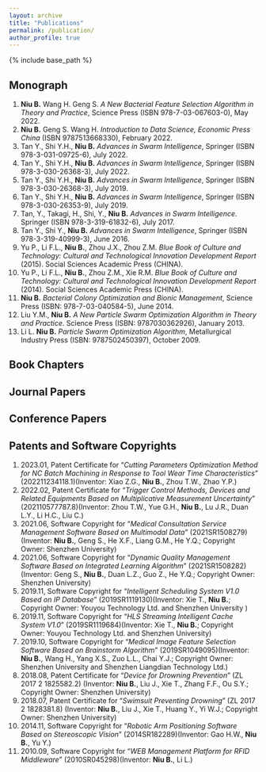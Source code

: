 ```yaml
---
layout: archive
title: "Publications"
permalink: /publication/
author_profile: true
---
```


{% include base_path %}

## Monograph

1. **Niu B.** Wang H. Geng S. _A New Bacterial Feature Selection Algorithm in Theory and Practice_, Science Press (ISBN 978-7-03-067603-0), May 2022.
2. **Niu B.** Geng S. Wang H. _Introduction to Data Science, Economic Press China_ (ISBN 9787513668330), February 2022.
3. Tan Y., Shi Y.H., **Niu B.** _Advances in Swarm Intelligence_, Springer (ISBN 978-3-031-09725-6), July 2022.
4. Tan Y., Shi Y.H., **Niu B.** _Advances in Swarm Intelligence_, Springer (ISBN 978-3-030-26368-3), July 2022.
5. Tan Y., Shi Y.H., **Niu B.** _Advances in Swarm Intelligence_, Springer (ISBN 978-3-030-26368-3), July 2019.
6. Tan Y., Shi Y.H., **Niu B.** _Advances in Swarm Intelligence_, Springer (ISBN  978-3-030-26353-9), July 2019.
7. Tan, Y., Takagi, H., Shi, Y., **Niu B.** _Advances in Swarm Intelligence_. Springer (ISBN 978-3-319-61832-6), July 2017.
8. Tan Y., Shi Y., **Niu B.** _Advances in Swarm Intelligence_, Springer (ISBN 978-3-319-40999-3), June 2016.
9. Yu P., Li F.L., **Niu B.**, Zhou J.X., Zhou Z.M. _Blue Book of Culture and Technology: Cultural and Technological Innovation Development Report_ (2015). Social Sciences Academic Press (CHINA). 
10. Yu P., Li F.L., **Niu B.**, Zhou Z.M., Xie R.M. _Blue Book of Culture and Technology: Cultural and Technological Innovation Development Report_ (2014). Social Sciences Academic Press (CHINA). 
11. **Niu B.** _Bacterial Colony Optimization and Bionic Management_, Science Press (ISBN: 978-7-03-040584-5), June 2014.
12. Liu Y.M., **Niu B.** _A New Particle Swarm Optimization Algorithm in Theory and Practice_. Science Press (ISBN: 9787030362926), January 2013.
13. Li L. **Niu B.** _Particle Swarm Optimization Algorithm_, Metallurgical Industry Press (ISBN: 9787502450397), October 2009.

## Book Chapters


## Journal Papers


## Conference Papers


## Patents and Software Copyrights

1. 2023.01, Patent Certificate for “_Cutting Parameters Optimization Method for NC Batch Machining in Response to Tool Wear Time Characteristics_” (202211234118.1)(Inventor: Xiao Z.G., **Niu B.**, Zhou T.W., Zhao Y.P.)
2. 2022.02, Patent Certificate for “_Trigger Control Methods, Devices and Related Equipments Based on Multiplicative Measurement Uncertainty_” (202110577787.8)(Inventor: Zhou T.W., Yue G.H., **Niu B.**, Lu J.R., Duan L.Y., Li H.C., Liu C.)
3. 2021.06, Software Copyright for “_Medical Consultation Service Management Software Based on Multimodal Data_” (2021SR1508279)(Inventor: **Niu B.**, Geng S., He X.F., Liang G.M., He Y.Q.; Copyright Owner: Shenzhen University)
4. 2021.06, Software Copyright for “_Dynamic Quality Management Software Based on Integrated Learning Algorithm_” (2021SR1508282)(Inventor: Geng S., **Niu B.**, Duan L.Z., Guo Z., He Y.Q.; Copyright Owner: Shenzhen University)
5. 2019.11, Software Copyright for “_Intelligent Scheduling System V1.0 Based on IP Database_” (2019SR1119130)(Inventor: Xie T., **Niu B.**; Copyright Owner: Youyou Technology Ltd. and Shenzhen University )
6. 2019.11, Software Copyright for “_HLS Streaming Intelligent Cache System V1.0_” (2019SR1119684)(Inventor: Xie T., **Niu B.**; Copyright Owner: Youyou Technology Ltd. and Shenzhen University)
7. 2019.10, Software Copyright for “_Medical Image Feature Selection Software Based on Brainstorm Algorithm_” (2019SR1049095)(Inventor: **Niu B.**, Wang H., Yang X.S., Zuo L.L., Chai Y.J.; Copyright Owner: Shenzhen University and Shenzhen Liangdian Technology Ltd.)
8. 2018.08, Patent Certificate for “_Device for Drowning Prevention_” (ZL 2017 2 1825582.2) (Inventor: **Niu B.**, Liu J., Xie T., Zhang F.F., Ou S.Y.; Copyright Owner: Shenzhen University)
9. 2018.07, Patent Certificate for “_Swimsuit Preventing Drowning_” (ZL 2017 2 1828381.8) (Inventor: **Niu B.**, Liu J., Xie T., Huang Y., Yi W.J.; Copyright Owner: Shenzhen University)
10. 2014.11, Software Copyright for “_Robotic Arm Positioning Software Based on Stereoscopic Vision_” (2014SR182289)(Inventor: Gao H.W., **Niu B.**, Yu Y.)
11. 2010.09, Software Copyright for “_WEB Management Platform for RFID Middleware_” (2010SR045298)(Inventor: **Niu B.**, Li L.)
